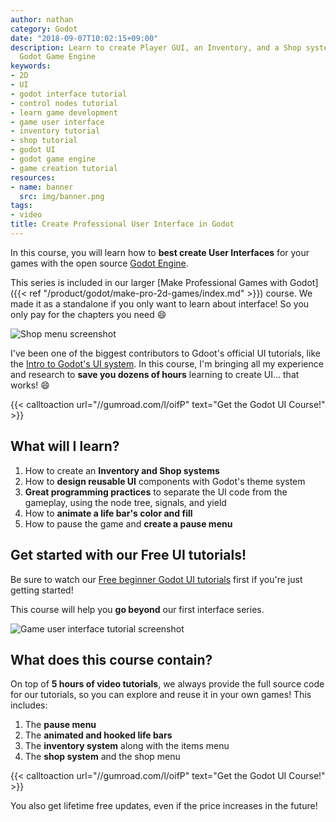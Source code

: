 ```yaml
---
author: nathan
category: Godot
date: "2018-09-07T10:02:15+09:00"
description: Learn to create Player GUI, an Inventory, and a Shop system with the
  Godot Game Engine
keywords:
- 2D
- UI
- godot interface tutorial
- control nodes tutorial
- learn game development
- game user interface
- inventory tutorial
- shop tutorial
- godot UI
- godot game engine
- game creation tutorial
resources:
- name: banner
  src: img/banner.png
tags:
- video
title: Create Professional User Interface in Godot
---
```


In this course, you will learn how to **best create User Interfaces** for your games with the open source [Godot Engine](//godotengine.org/).

This series is included in our larger [Make Professional Games with Godot]({{< ref "/product/godot/make-pro-2d-games/index.md" >}}) course. We made it as a standalone if you only want to learn about interface! So you only pay for the chapters you need 😄

![Shop menu screenshot](img/shop-menu-screenshot.png)

I've been one of the biggest contributors to Gdoot's official UI tutorials, like the [Intro to Godot's UI system](//www.youtube.com/watch?v=y1E_y9AIqow). In this course, I'm bringing all my experience and research to **save you dozens of hours** learning to create UI... that works! 😄

{{< calltoaction url="//gumroad.com/l/oifP" text="Get the Godot UI Course!" >}}

## What will I learn?

1. How to create an **Inventory and Shop systems**
1. How to **design reusable UI** components with Godot's theme system
1. **Great programming practices** to separate the UI code from the gameplay, using the node tree, signals, and yield
1. How to **animate a life bar's color and fill**
1. How to pause the game and **create a pause menu**

## Get started with our Free UI tutorials!

Be sure to watch our [Free beginner Godot UI tutorials](//www.youtube.com/watch?v=y1E_y9AIqow&list=PLhqJJNjsQ7KGXNbfsUHJbb5-s2Tujtjt4) first if you're just getting started!

This course will help you **go beyond** our first interface series.

![Game user interface tutorial screenshot](img/game-user-interface-tutorial.png)

## What does this course contain?

On top of **5 hours of video tutorials**, we always provide the full source code for our tutorials, so you can explore and reuse it in your own games! This includes:

1. The **pause menu**
1. The **animated and hooked life bars**
1. The **inventory system** along with the items menu
1. The **shop system** and the shop menu

{{< calltoaction url="//gumroad.com/l/oifP" text="Get the Godot UI Course!" >}}

You also get lifetime free updates, even if the price increases in the future!
